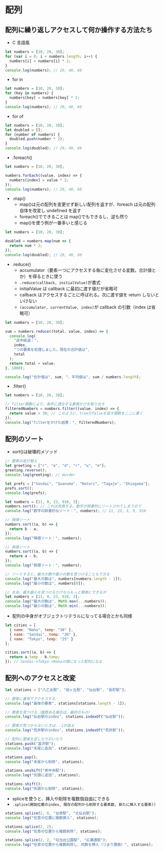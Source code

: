 # 配列

## 配列に繰り返しアクセスして何か操作する方法たち

- C 言語風

```js
let numbers = [10, 20, 30];
for (var i = 0; i < numbers.length; i++) {
  numbers[i] = numbers[i] * 2;
}
console.log(numbers); // 20, 40, 60
```

- for in

```js
let numbers = [10, 20, 30];
for (key in numbers) {
  numbers[key] = numbers[key] * 2;
}
console.log(numbers); // 20, 40, 60
```

- for of

```js
let numbers = [10, 20, 30];
let doubled = [];
for (number of numbers) {
  doubled.push(number * 2);
}
console.log(doubled); // 20, 40, 60
```

- .foreach()

```js
let numbers = [10, 20, 30];

numbers.forEach((value, index) => {
  numbers[index] = value * 2;
});
console.log(numbers); // 20, 40, 60
```

- .map()
  - map()は元の配列を変更せず新しい配列を返すが、foreach は元の配列自体を改変し undefined を返す
  - foreach()でできることは map()でもできるし、逆も然り
  - map()を使う例が一番多いと感じる

```js
let numbers = [10, 20, 30];

doubled = numbers.map(num => {
  return num * 2;
});
console.log(doubled); // 20, 40, 60
```

- .reduce()
  - accumulator（要素一つにアクセスする毎に変化させる変数。合計値とか）を得るときに使う
  - `.reduce(callback, initialValue)`が書式
  - initialValue は callback に最初に渡す値だが省略可
  - callback はアクセスするごとに呼ばれる。次に渡す値を return しないといけない
  - `(accumulator, currentValue, index)`が callback の引数（index は省略可）

```js
let numbers = [10, 20, 30];

sum = numbers.reduce((total, value, index) => {
  console.log(
    "途中経過：",
    index,
    "つの要素を処理しました。現在の合計値は",
    total
  );
  return total + value;
}, 1000);

console.log("合計値は", sum, "、平均値は", sum / numbers.length);
```

- .filter()

```js
let numbers = [10, 20, 30];

// filter関数により、条件に適合する要素だけを取り出す
filteredNumbers = numbers.filter((value, index) => {
  return value > 30; // このように、trueかfalseを返す関数をここに書く
});
console.log("filterをかけた結果：", filteredNumbers);
```


## 配列のソート

- sort()は破壊的メソッド

```js
// 要素の並び替え
let greeting = ["r", "e", "d", "r", "u", "m"];
greeting.reverse();
console.log(greeting); // murder

let prefs = ["Sendai", "Iwanuma", "Natori", "Tagajo", "Shiogama"];
prefs.sort();
console.log(prefs);

let numbers = [11, 9, 23, 910, 3];
numbers.sort(); // これは失敗する。数字が辞書的にソートされてしまうので
console.log("数字の辞書的なソート：", numbers); // 11, 23, 3, 9, 910

// 降順ソート
numbers.sort((a, b) => {
  return b - a;
});
console.log("降順ソート：", numbers);

// 昇順ソート
numbers.sort((a, b) => {
  return a - b;
});
console.log("昇順ソート：", numbers);

// ソートすると、最大の数や最小の数を見つけることもできる
console.log("最大の数は", numbers[numbers.length - 1]);
console.log("最小の数は", numbers[0]);

// まあ、最大最小を見つけるだけならもっと簡単にできるが
let numbers = [11, 9, 23, 910, 3];
console.log("最大の数は", Math.max(...numbers));
console.log("最小の数は", Math.min(...numbers));
```

- 配列の中身がオブジェクトリテラルになってる場合とかも同様

```js
let cities = [
  { name: "Naha", temp: "30" },
  { name: "Sendai", temp: "20" },
  { name: "Tokyo", temp: "25" }
];

cities.sort((a, b) => {
  return a.temp - b.temp;
}); // Sendai->Tokyo->Nahaの順になった配列になる
```

## 配列へのアクセスと改変

```js
let stations = ["八乙女駅", "旭ヶ丘駅", "仙台駅", "長町駅"];

// 要素に番号でアクセスする
console.log("最後の要素", stations[stations.length - 1]);

// 要素を見つける（複数ある場合は、最初のもの）
console.log("仙台駅のindex", stations.indexOf("仙台駅"));

// 要素が見つからないときは、-1が返る
console.log("荒井駅のindex", stations.indexOf("荒井駅"));

// 配列に要素を足したり引いたり
stations.push("富沢駅");
console.log("末尾に追加", stations);

stations.pop();
console.log("末尾から削除", stations);

stations.unshift("泉中央駅");
console.log("先頭に追加", stations);

stations.shift();
console.log("先頭から削除", stations);
```
- spliceを使うと、挿入や削除を複数個自由にできる
- `.splice(開始位置のindex, 既存の配列から削除する要素数, 新たに挿入する要素))`

```js
stations.splice(2, 0, "台原駅", "北仙台駅");
console.log("任意の位置に複数挿入", stations);

stations.splice(2, 2);
console.log("任意の位置から複数削除", stations);

stations.splice(2, 2, "勾当台公園駅", "広瀬通駅");
console.log("任意の位置から複数削除し、同数を挿入（つまり置換）", stations);
```
